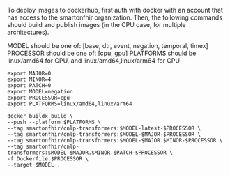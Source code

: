 To deploy images to dockerhub, first auth with docker with an account that
has access to the smartonfhir organization. Then, the following commands
should build and publish images (in the CPU case, for multiple architectures).


MODEL should be one of: [base, dtr, event, negation, temporal, timex]
PROCESSOR should be one of: [cpu, gpu]
PLATFORMS should be linux/amd64 for GPU, and linux/amd64,linux/arm64 for CPU
```
export MAJOR=0
export MINOR=4
export PATCH=0
export MODEL=negation
export PROCESSOR=cpu
export PLATFORMS=linux/amd64,linux/arm64

docker buildx build \
--push --platform $PLATFORMS \
--tag smartonfhir/cnlp-transformers:$MODEL-latest-$PROCESSOR \
--tag smartonfhir/cnlp-transformers:$MODEL-$MAJOR-$PROCESSOR \
--tag smartonfhir/cnlp-transformers:$MODEL-$MAJOR.$MINOR-$PROCESSOR \
--tag smartonfhir/cnlp-transformers:$MODEL-$MAJOR.$MINOR.$PATCH-$PROCESSOR \
-f Dockerfile.$PROCESSOR \
--target $MODEL . 
```
